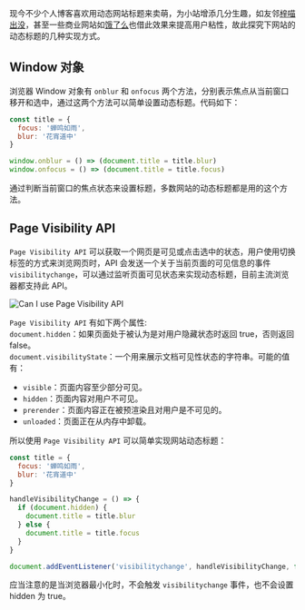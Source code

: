 现今不少个人博客喜欢用动态网站标题来卖萌，为小站增添几分生趣，如友邻[梓喵出没](https://www.azimiao.com/)，甚至一些商业网站如[饿了么](https://www.ele.me/home/)也借此效果来提高用户粘性，故此探究下网站的动态标题的几种实现方式。<!-- more -->

## Window 对象

浏览器 Window 对象有 `onblur` 和 `onfocus` 两个方法，分别表示焦点从当前窗口移开和选中，通过这两个方法可以简单设置动态标题。代码如下：

```javascript
const title = {
  focus: '蝉鸣如雨',
  blur: '花宵道中'
}

window.onblur = () => (document.title = title.blur)
window.onfocus = () => (document.title = title.focus)
```

通过判断当前窗口的焦点状态来设置标题，多数网站的动态标题都是用的这个方法。

## Page Visibility API

`Page Visibility API` 可以获取一个网页是可见或点击选中的状态，用户使用切换标签的方式来浏览网页时，API 会发送一个关于当前页面的可见信息的事件 `visibilitychange`，可以通过监听页面可见状态来实现动态标题，目前主流浏览器都支持此 API。

![Can I use Page Visibility API](https://dn-coding-net-production-pp.qbox.me/84d3dfb6-575f-4fd1-a93e-90b646f60e80.png)

`Page Visibility API` 有如下两个属性:  
`document.hidden`：如果页面处于被认为是对用户隐藏状态时返回 true，否则返回 false。  
`document.visibilityState`：一个用来展示文档可见性状态的字符串。可能的值有：

- `visible`：页面内容至少部分可见。
- `hidden`：页面内容对用户不可见。
- `prerender`：页面内容正在被预渲染且对用户是不可见的。
- `unloaded`：页面正在从内存中卸载。

所以使用 `Page Visibility API` 可以简单实现网站动态标题：

```javascript
const title = {
  focus: '蝉鸣如雨',
  blur: '花宵道中'
}

handleVisibilityChange = () => {
  if (document.hidden) {
    document.title = title.blur
  } else {
    document.title = title.focus
  }
}

document.addEventListener('visibilitychange', handleVisibilityChange, false)
```

应当注意的是当浏览器最小化时，不会触发 `visibilitychange` 事件，也不会设置 hidden 为 true。
